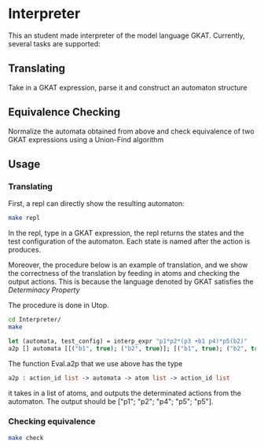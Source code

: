 # Interpreter

This an student made interpreter of the model language GKAT. Currently,
several tasks are supported:

## Translating

Take in a GKAT expression, parse it and construct an automaton structure

## Equivalence Checking

Normalize the automata obtained from above and check equivalence of two 
GKAT expressions using a Union-Find algorithm

## Usage

### Translating

First, a repl can directly show the resulting automaton:
```bash
make repl
```
In the repl, type in a GKAT expression, the repl returns the states and the test configuration of the automaton. Each state is named after the action is produces.

Moreover, the procedure below is an example of translation, and we show the correctness of the translation by feeding in atoms and checking the output actions. This is because the language denoted by GKAT satisfies the *Determinacy Property*

The procedure is done in Utop.

```bash
cd Interpreter/
make
```
```Ocaml
let (automata, test_config) = interp_expr "p1*p2*(p3 +b1 p4)*p5(b2)"
a2p [] automata [[("b1", true); ("b2", true)]; [("b1", true); ("b2", true)]; [("b1", false); ("b2", true)]; [("b1", true); ("b2", true)]; [("b1", true); ("b2", true)]; [("b1", true); ("b2", false)];]
```

The function Eval.a2p that we use above has the type
```Ocaml
a2p : action_id list -> automata -> atom list -> action_id list
```
it takes in a list of atoms, and outputs the determinated actions from the automaton.
The output should be ["p1"; "p2"; "p4"; "p5"; "p5"]. 

### Checking equivalence
```bash
make check
```